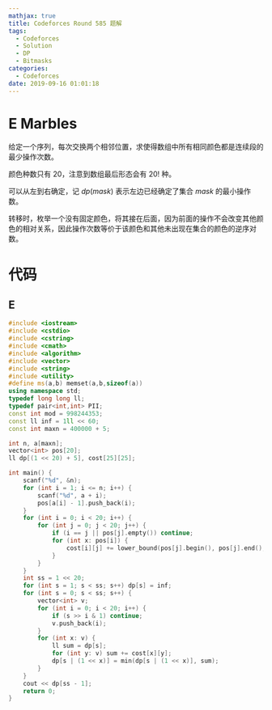 ```yaml
---
mathjax: true
title: Codeforces Round 585 题解
tags:
  - Codeforces
  - Solution
  - DP
  - Bitmasks
categories:
  - Codeforces
date: 2019-09-16 01:01:18
---
```


# E Marbles

给定一个序列，每次交换两个相邻位置，求使得数组中所有相同颜色都是连续段的最少操作次数。

颜色种数只有 $20$，注意到数组最后形态会有 $20!$ 种。

可以从左到右确定，记 $dp(mask)$ 表示左边已经确定了集合 $mask$ 的最小操作数。

转移时，枚举一个没有固定颜色，将其接在后面，因为前面的操作不会改变其他颜色的相对关系，因此操作次数等价于该颜色和其他未出现在集合的颜色的逆序对数。

<!--more-->

# 代码

## E

```c++
#include <iostream>
#include <cstdio>
#include <cstring>
#include <cmath>
#include <algorithm>
#include <vector>
#include <string>
#include <utility>
#define ms(a,b) memset(a,b,sizeof(a))
using namespace std;
typedef long long ll;
typedef pair<int,int> PII;
const int mod = 998244353;
const ll inf = 1ll << 60;
const int maxn = 400000 + 5;

int n, a[maxn];
vector<int> pos[20];
ll dp[(1 << 20) + 5], cost[25][25];

int main() {
    scanf("%d", &n);
    for (int i = 1; i <= n; i++) {
        scanf("%d", a + i);
        pos[a[i] - 1].push_back(i);
    }
    for (int i = 0; i < 20; i++) {
        for (int j = 0; j < 20; j++) {
            if (i == j || pos[j].empty()) continue;
            for (int x: pos[i]) {
                cost[i][j] += lower_bound(pos[j].begin(), pos[j].end(), x) - pos[j].begin();
            }
        }
    }
    int ss = 1 << 20;
    for (int s = 1; s < ss; s++) dp[s] = inf;
    for (int s = 0; s < ss; s++) {
        vector<int> v;
        for (int i = 0; i < 20; i++) {
            if (s >> i & 1) continue;
            v.push_back(i);
        }
        for (int x: v) {
            ll sum = dp[s];
            for (int y: v) sum += cost[x][y];
            dp[s | (1 << x)] = min(dp[s | (1 << x)], sum);
        }
    }
    cout << dp[ss - 1];
    return 0;
}
```